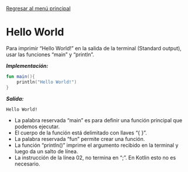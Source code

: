 [Regresar al menú principal](../../../README.md)

# Hello World
Para imprimir “Hello World!” en la salida de la terminal 
(Standard output), usar las funciones “main” y “println”. 

***Implementación:***
```kotlin
fun main(){
    println("Hello World!")
}
```

***Salida:***
```output
Hello World!
```

* La palabra reservada “main” es para definir una función principal que podemos ejecutar.
* El cuerpo de la función está delimitado con llaves “{ }”.
* La palabra reservada “fun” permite crear una función.
* La función “println()” imprime el argumento recibido en la terminal y luego da un salto de línea.
* La instrucción de la línea 02, no termina en “;”. En Kotlin esto no es necesario.
